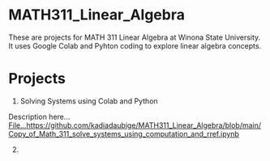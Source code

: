 # MATH311_Linear_Algebra

These are projects for MATH 311 Linear Algebra at Winona State University. It uses Google Colab and Pyhton coding to explore linear algebra concepts.

# Projects

1. Solving Systems using Colab and Python

Description here...
[File...](https://github.com/kadiadaubige/MATH311_Linear_Algebra/blob/main/Copy_of_Math_311_solve_systems_using_computation_and_rref.ipynb)https://github.com/kadiadaubige/MATH311_Linear_Algebra/blob/main/Copy_of_Math_311_solve_systems_using_computation_and_rref.ipynb 

2.
